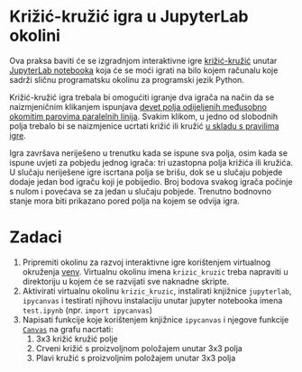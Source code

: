 # Križić-kružić igra u JupyterLab okolini

  Ova praksa baviti će se izgradnjom interaktivne igre
  [križić-kružić](https://en.wikipedia.org/wiki/Tic-tac-toe) unutar [JupyterLab
  notebooka](https://jupyter.org/) koja će se moći igrati na bilo kojem računalu
  koje sadrži sličnu programatsku okolinu za programski jezik Python.

  Križić-kružić igra trebala bi omogućiti igranje dva igrača na način da se
  naizmjeničnim klikanjem ispunjava [devet polja odijeljenih međusobno okomitim
  parovima paralelnih linija](https://www.thegamegal.com/2018/09/01/ultimate-tic-tac-toe/).
  Svakim klikom, u jedno od slobodnih polja trebalo bi se naizmjenice ucrtati križić ili
  kružić [u skladu s pravilima igre](https://en.wikipedia.org/wiki/Tic-tac-toe#Gameplay).

  Igra završava neriješeno u trenutku kada se ispune sva polja, osim kada se
  ispune uvjeti za pobjedu jednog igrača: tri uzastopna polja križića ili
  kružića. U slučaju neriješene igre iscrtana polja se brišu, dok se u slučaju
  pobjede dodaje jedan bod igraču koji je pobijedio. Broj bodova svakog igrača
  počinje s nulom i povećava se za jedan u slučaju pobjede. Trenutno bodnovno
  stanje mora biti prikazano pored polja na kojem se odvija igra.
  


# Zadaci

  1. Pripremiti okolinu za razvoj interaktivne igre korištenjem virtualnog okruženja [venv](https://docs.python.org/3/library/venv.html). Virtualnu okolinu imena `krizic_kruzic` treba napraviti u direktoriju u kojem
  će se razvijati sve naknadne skripte.
  1. Aktivirati virtualnu okolinu `krizic_kruzic`, instalirati knjižnice `jupyterlab`, `ipycanvas` i testirati
  njihovu instalaciju unutar jupyter notebooka imena `test.ipynb` (npr. `import ipycanvas`)
  1. Napisati funkcije koje korištenjem knjižnice `ipycanvas` i njegove funkcije
     [`Canvas`](https://ipycanvas.readthedocs.io/en/latest/basic_usage.html#) na
     grafu nacrtati:
      1. 3x3 križić kružić polje
      1. Crveni križić s proizvoljnom položajem unutar 3x3 polja
      1. Plavi kružić s proizvoljnim položajem unutar 3x3 polja
